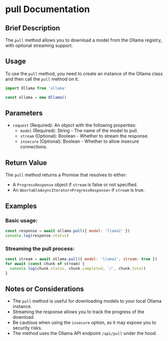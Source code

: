 # pull Documentation

## Brief Description
The `pull` method allows you to download a model from the Ollama registry, with optional streaming support.

## Usage
To use the `pull` method, you need to create an instance of the Ollama class and then call the `pull` method on it.

```javascript
import Ollama from 'ollama'

const ollama = new Ollama()
```

## Parameters
- `request` (Required): An object with the following properties:
  - `model` (Required): String - The name of the model to pull.
  - `stream` (Optional): Boolean - Whether to stream the response.
  - `insecure` (Optional): Boolean - Whether to allow insecure connections.

## Return Value
The `pull` method returns a Promise that resolves to either:
- A `ProgressResponse` object if `stream` is false or not specified.
- An `AbortableAsyncIterator<ProgressResponse>` if `stream` is true.

## Examples

### Basic usage:
```javascript
const response = await ollama.pull({ model: 'llama2' })
console.log(response.status)
```

### Streaming the pull process:
```javascript
const stream = await ollama.pull({ model: 'llama2', stream: true })
for await (const chunk of stream) {
  console.log(chunk.status, chunk.completed, '/', chunk.total)
}
```

## Notes or Considerations
- The `pull` method is useful for downloading models to your local Ollama instance.
- Streaming the response allows you to track the progress of the download.
- Be cautious when using the `insecure` option, as it may expose you to security risks.
- The method uses the Ollama API endpoint `/api/pull` under the hood.